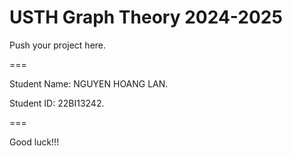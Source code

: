 # USTH Graph Theory 2024-2025

Push your project here.

===

Student Name: NGUYEN HOANG LAN.

Student ID: 22BI13242.

===

Good luck!!!